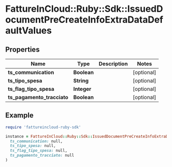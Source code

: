 # FattureInCloud::Ruby::Sdk::IssuedDocumentPreCreateInfoExtraDataDefaultValues

## Properties

| Name | Type | Description | Notes |
| ---- | ---- | ----------- | ----- |
| **ts_communication** | **Boolean** |  | [optional] |
| **ts_tipo_spesa** | **String** |  | [optional] |
| **ts_flag_tipo_spesa** | **Integer** |  | [optional] |
| **ts_pagamento_tracciato** | **Boolean** |  | [optional] |

## Example

```ruby
require 'fattureincloud-ruby-sdk'

instance = FattureInCloud::Ruby::Sdk::IssuedDocumentPreCreateInfoExtraDataDefaultValues.new(
  ts_communication: null,
  ts_tipo_spesa: null,
  ts_flag_tipo_spesa: null,
  ts_pagamento_tracciato: null
)
```

